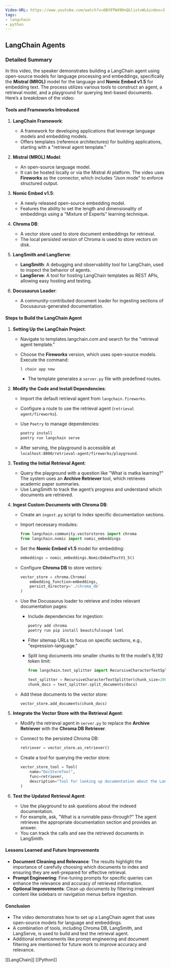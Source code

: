 ```yaml
---
Video-URL: https://www.youtube.com/watch?v=8BV9TW490nQ&list=WL&index=3
tags:
- langchain
- python
---
```


## **LangChain Agents**

### Detailed Summary

In this video, the speaker demonstrates building a LangChain agent using open-source models for language processing and embeddings, specifically the **Mistral (MROL)** model for the language and **Nomic Embed v1.5** for embedding text. The process utilizes various tools to construct an agent, a retrieval model, and a playground for querying text-based documents. Here’s a breakdown of the video:

#### Tools and Frameworks Introduced

1. **LangChain Framework**:

    - A framework for developing applications that leverage language models and embedding models.
    - Offers templates (reference architectures) for building applications, starting with a "retrieval agent template."

2. **Mistral (MROL) Model**:

    - An open-source language model.
    - It can be hosted locally or via the Mistral AI platform. The video uses **Fireworks** as the connector, which includes "Json mode" to enforce structured output.

3. **Nomic Embed v1.5**:

    - A newly released open-source embedding model.
    - Features the ability to set the length and dimensionality of embeddings using a "Mixture of Experts" learning technique.

4. **Chroma DB**:

    - A vector store used to store document embeddings for retrieval.
    - The local persisted version of Chroma is used to store vectors on disk.

5. **LangSmith and LangServe**:

    - **LangSmith**: A debugging and observability tool for LangChain, used to inspect the behavior of agents.
    - **LangServe**: A tool for hosting LangChain templates as REST APIs, allowing easy hosting and testing.

6. **Docusaurus Loader**:

    - A community-contributed document loader for ingesting sections of Docusaurus-generated documentation.

#### Steps to Build the LangChain Agent

1. **Setting Up the LangChain Project**:

    - Navigate to templates.langchain.com and search for the "retrieval agent template."
    - Choose the **Fireworks** version, which uses open-source models. Execute the command:

        ```
        l chain app new
        ```

        - The template generates a `server.py` file with predefined routes.

2. **Modify the Code and Install Dependencies**:

    - Import the default retrieval agent from `langchain.fireworks`.
    - Configure a route to use the retrieval agent (`retrieval agent/fireworks`).
    - Use `Poetry` to manage dependencies:

        ```Python
        poetry install
        poetry run langchain serve
        ```

    - After serving, the playground is accessible at `localhost:8000/retrieval-agent/fireworks/playground`.

3. **Testing the Initial Retrieval Agent**:

    - Query the playground with a question like "What is matka learning?" The system uses an **Archive Retriever** tool, which retrieves academic paper summaries.
    - Use LangSmith to track the agent’s progress and understand which documents are retrieved.

4. **Ingest Custom Documents with Chroma DB**:

    - Create an `ingest.py` script to index specific documentation sections.
    - Import necessary modules:

        ```Python
        from langchain.community.vectorstores import chroma
        from langchain.nomic import nomic_embeddings
        ```

    - Set the **Nomic Embed v1.5** model for embedding:

        ```Python
        embeddings = nomic_embeddings.NomicEmbedTextV1_5()
        ```

    - Configure **Chroma DB** to store vectors:

        ```Python
        vector_store = chroma.Chroma(
            embedding_function=embeddings,
            persist_directory='./chroma_db'
        )
        ```

    - Use the Docusaurus loader to retrieve and index relevant documentation pages:
        - Include dependencies for ingestion:

            ```Python
            poetry add chroma
            poetry run pip install beautifulsoup4 lxml
            ```

        - Filter sitemap URLs to focus on specific sections, e.g., "expression-language."
        - Split long documents into smaller chunks to fit the model's 8,192 token limit:

            ```Python
            from langchain.text_splitter import RecursiveCharacterTextSplitter
            
            text_splitter = RecursiveCharacterTextSplitter(chunk_size=2000, chunk_overlap=100)
            chunk_docs = text_splitter.split_documents(docs)
            ```

    - Add these documents to the vector store:

        ```Python
        vector_store.add_documents(chunk_docs)
        ```

5. **Integrate the Vector Store with the Retrieval Agent**:

    - Modify the retrieval agent in `server.py` to replace the **Archive Retriever** with the **Chroma DB Retriever**.
    - Connect to the persisted Chroma DB:

        ```Python
        retriever = vector_store.as_retriever()
        ```

    - Create a tool for querying the vector store:

        ```Python
        vector_store_tool = Tool(
            name="DocStoreTool",
            func=retriever,
            description="Tool for looking up documentation about the LangChain expression language."
        )
        ```

6. **Test the Updated Retrieval Agent**:

    - Use the playground to ask questions about the indexed documentation.
    - For example, ask, "What is a runnable pass-through?" The agent retrieves the appropriate documentation section and provides an answer.
    - You can track the calls and see the retrieved documents in LangSmith.

#### Lessons Learned and Future Improvements

- **Document Cleaning and Relevance**: The results highlight the importance of carefully choosing which documents to index and ensuring they are well-prepared for effective retrieval.
- **Prompt Engineering**: Fine-tuning prompts for specific queries can enhance the relevance and accuracy of retrieved information.
- **Optional Improvements**: Clean up documents by filtering irrelevant content like sidebars or navigation menus before ingestion.

#### Conclusion

- The video demonstrates how to set up a LangChain agent that uses open-source models for language and embeddings.
- A combination of tools, including Chroma DB, LangSmith, and LangServe, is used to build and test the retrieval agent.
- Additional enhancements like prompt engineering and document filtering are mentioned for future work to improve accuracy and relevance.

[[LangChain]]  [[Python]]
